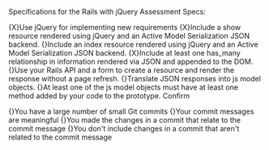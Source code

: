 Specifications for the Rails with jQuery Assessment
Specs:

 {X}Use jQuery for implementing new requirements
 {X}Include a show resource rendered using jQuery and an Active Model Serialization JSON backend.
 {}Include an index resource rendered using jQuery and an Active Model Serialization JSON backend.
 {X}Include at least one has_many relationship in information rendered via JSON and appended to the DOM.
 {}Use your Rails API and a form to create a resource and render the response without a page refresh.
 {}Translate JSON responses into js model objects.
 {}At least one of the js model objects must have at least one method added by your code to the prototype.
Confirm

 {}You have a large number of small Git commits
 {}Your commit messages are meaningful
 {}You made the changes in a commit that relate to the commit message
 {}You don't include changes in a commit that aren't related to the commit message